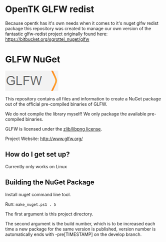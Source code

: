 # OpenTK GLFW redist #

Because opentk has it's own needs when it comes to it's nuget glfw redist package this repository was created to manage our own version of the fantastic glfw-redist project originally found here: https://bitbucket.org/sgrottel_nuget/glfw

# GLFW NuGet #

![GLFW Icon](glfw.png)

This repository contains all files and information to create a NuGet package out of the official pre-compiled binaries of GLFW.

We do not compile the library myself! We only package the available pre-compiled binaries.

GLFW is licensed under the [zlib/libpng license](http://www.glfw.org/license.html).

Project Website: http://www.glfw.org/

## How do I get set up? ##

Currently only works on Linux

## Building the NuGet Package ##

Install nuget command line tool.

Run: `make_nuget.ps1 . 5`

The first argument is this project directory.

The second argument is the build number, which is to be increased each time a new package for the same version is published, version number is automatically ends with -pre[TIMESTAMP] on the develop branch.
